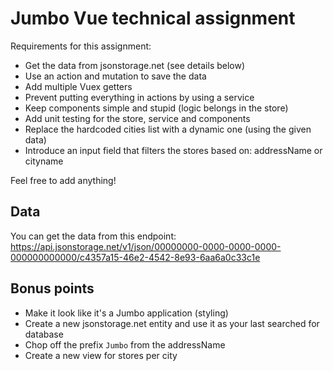 # Jumbo Vue technical assignment

Requirements for this assignment:

- Get the data from jsonstorage.net (see details below)
- Use an action and mutation to save the data
- Add multiple Vuex getters
- Prevent putting everything in actions by using a service
- Keep components simple and stupid (logic belongs in the store)
- Add unit testing for the store, service and components
- Replace the hardcoded cities list with a dynamic one (using the given data)
- Introduce an input field that filters the stores based on: addressName or cityname

Feel free to add anything!

## Data

You can get the data from this endpoint:
https://api.jsonstorage.net/v1/json/00000000-0000-0000-0000-000000000000/c4357a15-46e2-4542-8e93-6aa6a0c33c1e

## Bonus points

- Make it look like it's a Jumbo application (styling)
- Create a new jsonstorage.net entity and use it as your last searched for database
- Chop off the prefix `Jumbo` from the addressName
- Create a new view for stores per city
